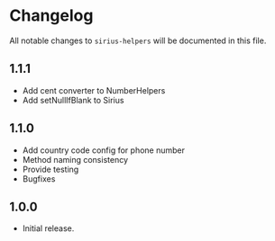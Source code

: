 # Changelog

All notable changes to `sirius-helpers` will be documented in this file.

## 1.1.1

- Add cent converter to NumberHelpers
- Add setNullIfBlank to Sirius

## 1.1.0

- Add country code config for phone number
- Method naming consistency
- Provide testing
- Bugfixes

## 1.0.0

- Initial release.